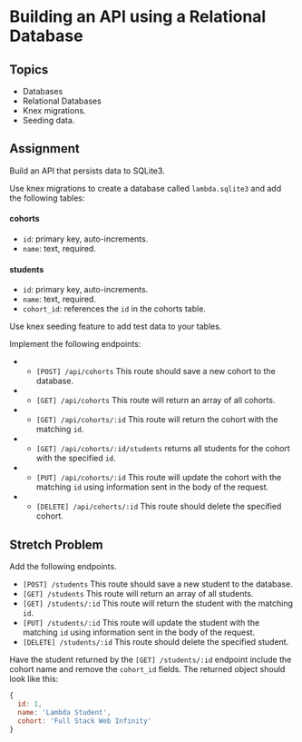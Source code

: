 # Building an API using a Relational Database

## Topics

- Databases
- Relational Databases
- Knex migrations.
- Seeding data.

## Assignment

Build an API that persists data to SQLite3.

Use knex migrations to create a database called `lambda.sqlite3` and add the following tables:

#### cohorts

- `id`: primary key, auto-increments.
- `name`: text, required.

#### students

- `id`: primary key, auto-increments.
- `name`: text, required.
- `cohort_id`: references the `id` in the cohorts table.

Use knex seeding feature to add test data to your tables.

Implement the following endpoints:

- * `[POST] /api/cohorts` This route should save a new cohort to the database.
- * `[GET] /api/cohorts` This route will return an array of all cohorts.
- * `[GET] /api/cohorts/:id` This route will return the cohort with the matching `id`.
- * `[GET] /api/cohorts/:id/students` returns all students for the cohort with the specified `id`.
- * `[PUT] /api/cohorts/:id` This route will update the cohort with the matching `id` using information sent in the body of the request.
- * `[DELETE] /api/cohorts/:id` This route should delete the specified cohort.

## Stretch Problem

Add the following endpoints.

- `[POST] /students` This route should save a new student to the database.
- `[GET] /students` This route will return an array of all students.
- `[GET] /students/:id` This route will return the student with the matching `id`.
- `[PUT] /students/:id` This route will update the student with the matching `id` using information sent in the body of the request.
- `[DELETE] /students/:id` This route should delete the specified student.

Have the student returned by the `[GET] /students/:id` endpoint include the cohort name and remove the `cohort_id` fields. The returned object should look like this:

```js
{
  id: 1,
  name: 'Lambda Student',
  cohort: 'Full Stack Web Infinity'
}
```
